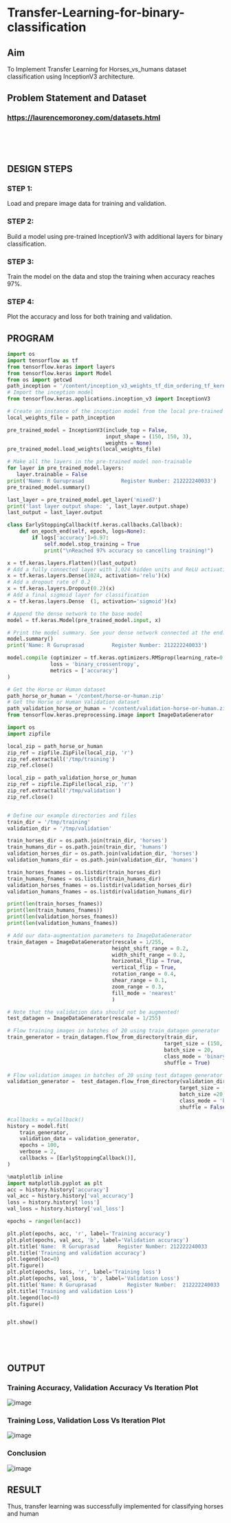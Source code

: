 # Transfer-Learning-for-binary-classification
## Aim
To Implement Transfer Learning for Horses_vs_humans dataset classification using InceptionV3 architecture.
## Problem Statement and Dataset
### https://laurencemoroney.com/datasets.html
</br>
</br>
</br>

## DESIGN STEPS

### STEP 1:
Load and prepare image data for training and validation.

### STEP 2:
Build a model using pre-trained InceptionV3 with additional layers for binary classification.

### STEP 3:

Train the model on the data and stop the training when accuracy reaches 97%.

### STEP 4:

Plot the accuracy and loss for both training and validation.

## PROGRAM

```python
import os
import tensorflow as tf
from tensorflow.keras import layers
from tensorflow.keras import Model
from os import getcwd
path_inception = '/content/inception_v3_weights_tf_dim_ordering_tf_kernels_notop.h5'
# Import the inception model
from tensorflow.keras.applications.inception_v3 import InceptionV3

# Create an instance of the inception model from the local pre-trained weights
local_weights_file = path_inception

pre_trained_model = InceptionV3(include_top = False,
                                input_shape = (150, 150, 3),
                                weights = None)
pre_trained_model.load_weights(local_weights_file)

# Make all the layers in the pre-trained model non-trainable
for layer in pre_trained_model.layers:
   layer.trainable = False
print('Name: R Guruprasad            Register Number: 212222240033')
pre_trained_model.summary()

last_layer = pre_trained_model.get_layer('mixed7')
print('last layer output shape: ', last_layer.output.shape)
last_output = last_layer.output

class EarlyStoppingCallback(tf.keras.callbacks.Callback):
    def on_epoch_end(self, epoch, logs=None):
        if logs['accuracy']>0.97:
            self.model.stop_training = True
            print("\nReached 97% accuracy so cancelling training!")

x = tf.keras.layers.Flatten()(last_output)
# Add a fully connected layer with 1,024 hidden units and ReLU activation
x = tf.keras.layers.Dense(1024, activation='relu')(x)
# Add a dropout rate of 0.2
x = tf.keras.layers.Dropout(0.2)(x)
# Add a final sigmoid layer for classification
x = tf.keras.layers.Dense  (1, activation='sigmoid')(x)

# Append the dense network to the base model
model = tf.keras.Model(pre_trained_model.input, x)

# Print the model summary. See your dense network connected at the end.
model.summary()
print('Name: R Guruprasad         Register Number: 212222240033')

model.compile (optimizer = tf.keras.optimizers.RMSprop(learning_rate=0.0001),
              loss = 'binary_crossentropy',
              metrics = ['accuracy']
)

# Get the Horse or Human dataset
path_horse_or_human = '/content/horse-or-human.zip'
# Get the Horse or Human Validation dataset
path_validation_horse_or_human = '/content/validation-horse-or-human.zip'
from tensorflow.keras.preprocessing.image import ImageDataGenerator

import os
import zipfile

local_zip = path_horse_or_human
zip_ref = zipfile.ZipFile(local_zip, 'r')
zip_ref.extractall('/tmp/training')
zip_ref.close()

local_zip = path_validation_horse_or_human
zip_ref = zipfile.ZipFile(local_zip, 'r')
zip_ref.extractall('/tmp/validation')
zip_ref.close()


# Define our example directories and files
train_dir = '/tmp/training'
validation_dir = '/tmp/validation'

train_horses_dir = os.path.join(train_dir, 'horses')
train_humans_dir = os.path.join(train_dir, 'humans')
validation_horses_dir = os.path.join(validation_dir, 'horses')
validation_humans_dir = os.path.join(validation_dir, 'humans')

train_horses_fnames = os.listdir(train_horses_dir)
train_humans_fnames = os.listdir(train_humans_dir)
validation_horses_fnames = os.listdir(validation_horses_dir)
validation_humans_fnames = os.listdir(validation_humans_dir)

print(len(train_horses_fnames))
print(len(train_humans_fnames))
print(len(validation_horses_fnames))
print(len(validation_humans_fnames))

# Add our data-augmentation parameters to ImageDataGenerator
train_datagen = ImageDataGenerator(rescale = 1/255,
                                  height_shift_range = 0.2,
                                  width_shift_range = 0.2,
                                  horizontal_flip = True,
                                  vertical_flip = True,
                                  rotation_range = 0.4,
                                  shear_range = 0.1,
                                  zoom_range = 0.3,
                                  fill_mode = 'nearest'
                                  )

# Note that the validation data should not be augmented!
test_datagen = ImageDataGenerator(rescale = 1/255)

# Flow training images in batches of 20 using train_datagen generator
train_generator = train_datagen.flow_from_directory(train_dir,
                                                   target_size = (150, 150),
                                                   batch_size = 20,
                                                   class_mode = 'binary',
                                                   shuffle = True)

# Flow validation images in batches of 20 using test_datagen generator
validation_generator =  test_datagen.flow_from_directory(validation_dir,
                                                        target_size = (150, 150),
                                                        batch_size =20,
                                                        class_mode = 'binary',
                                                        shuffle = False)

#callbacks = myCallback()
history = model.fit(
    train_generator,
    validation_data = validation_generator,
    epochs = 100,
    verbose = 2,
    callbacks = [EarlyStoppingCallback()],
)

%matplotlib inline
import matplotlib.pyplot as plt
acc = history.history['accuracy']
val_acc = history.history['val_accuracy']
loss = history.history['loss']
val_loss = history.history['val_loss']

epochs = range(len(acc))

plt.plot(epochs, acc, 'r', label='Training accuracy')
plt.plot(epochs, val_acc, 'b', label='Validation accuracy')
plt.title('Name:  R Guruprasad      Register Number: 212222240033       ')
plt.title('Training and validation accuracy')
plt.legend(loc=0)
plt.figure()
plt.plot(epochs, loss, 'r', label='Training loss')
plt.plot(epochs, val_loss, 'b', label='Validation Loss')
plt.title('Name: R Guruprasad          Register Number:  212222240033    ')
plt.title('Training and validation Loss')
plt.legend(loc=0)
plt.figure()


plt.show()






```


## OUTPUT
### Training Accuracy, Validation Accuracy Vs Iteration Plot

![image](https://github.com/user-attachments/assets/04fc3d7e-dd64-43fd-a3e6-15e282fe2fc2)


### Training Loss, Validation Loss Vs Iteration Plot

![image](https://github.com/user-attachments/assets/efc88895-f993-41fe-8502-5450a711a6a1)


### Conclusion

![image](https://github.com/user-attachments/assets/b5e0ca3c-79bc-4345-ad08-ff4a5c8607e0)


## RESULT

Thus, transfer learning was successfully implemented for classifying horses and human
